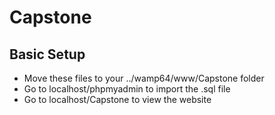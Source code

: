 # Capstone

## Basic Setup 
- Move these files to your ../wamp64/www/Capstone folder
- Go to localhost/phpmyadmin to import the .sql file
- Go to localhost/Capstone to view the website
